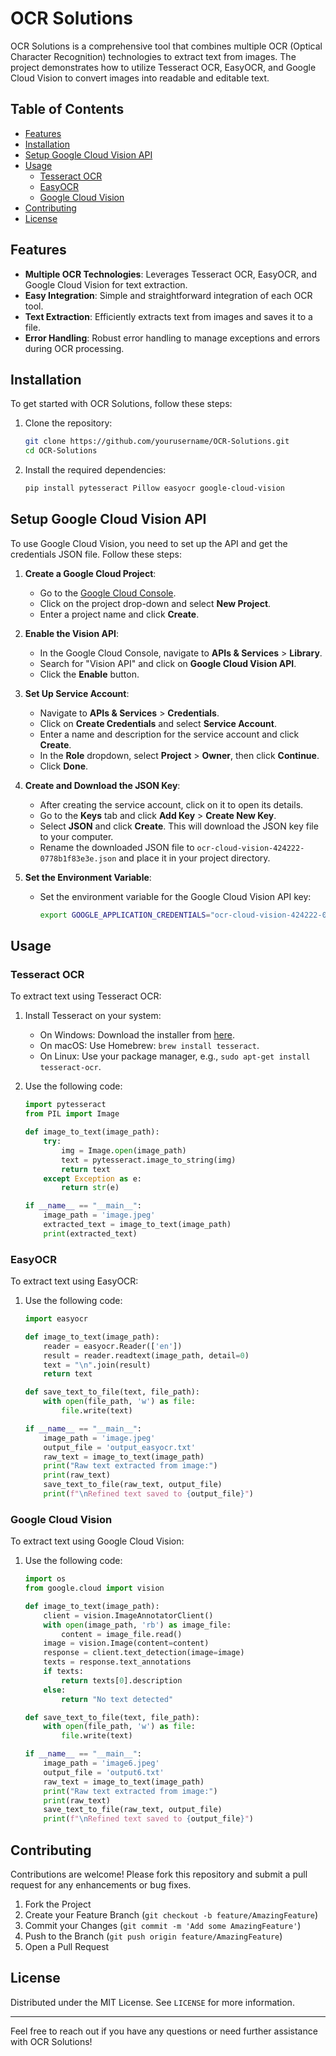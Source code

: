 # OCR Solutions

OCR Solutions is a comprehensive tool that combines multiple OCR (Optical Character Recognition) technologies to extract text from images. The project demonstrates how to utilize Tesseract OCR, EasyOCR, and Google Cloud Vision to convert images into readable and editable text.

## Table of Contents

- [Features](#features)
- [Installation](#installation)
- [Setup Google Cloud Vision API](#setup-google-cloud-vision-api)
- [Usage](#usage)
  - [Tesseract OCR](#tesseract-ocr)
  - [EasyOCR](#easyocr)
  - [Google Cloud Vision](#google-cloud-vision)
- [Contributing](#contributing)
- [License](#license)

## Features

- **Multiple OCR Technologies**: Leverages Tesseract OCR, EasyOCR, and Google Cloud Vision for text extraction.
- **Easy Integration**: Simple and straightforward integration of each OCR tool.
- **Text Extraction**: Efficiently extracts text from images and saves it to a file.
- **Error Handling**: Robust error handling to manage exceptions and errors during OCR processing.

## Installation

To get started with OCR Solutions, follow these steps:

1. Clone the repository:
   ```sh
   git clone https://github.com/yourusername/OCR-Solutions.git
   cd OCR-Solutions
   ```

2. Install the required dependencies:
   ```sh
   pip install pytesseract Pillow easyocr google-cloud-vision
   ```

## Setup Google Cloud Vision API

To use Google Cloud Vision, you need to set up the API and get the credentials JSON file. Follow these steps:

1. **Create a Google Cloud Project**:
   - Go to the [Google Cloud Console](https://console.cloud.google.com/).
   - Click on the project drop-down and select **New Project**.
   - Enter a project name and click **Create**.

2. **Enable the Vision API**:
   - In the Google Cloud Console, navigate to **APIs & Services** > **Library**.
   - Search for "Vision API" and click on **Google Cloud Vision API**.
   - Click the **Enable** button.

3. **Set Up Service Account**:
   - Navigate to **APIs & Services** > **Credentials**.
   - Click on **Create Credentials** and select **Service Account**.
   - Enter a name and description for the service account and click **Create**.
   - In the **Role** dropdown, select **Project** > **Owner**, then click **Continue**.
   - Click **Done**.

4. **Create and Download the JSON Key**:
   - After creating the service account, click on it to open its details.
   - Go to the **Keys** tab and click **Add Key** > **Create New Key**.
   - Select **JSON** and click **Create**. This will download the JSON key file to your computer.
   - Rename the downloaded JSON file to `ocr-cloud-vision-424222-0778b1f83e3e.json` and place it in your project directory.

5. **Set the Environment Variable**:
   - Set the environment variable for the Google Cloud Vision API key:
     ```sh
     export GOOGLE_APPLICATION_CREDENTIALS="ocr-cloud-vision-424222-0778b1f83e3e.json"
     ```

## Usage

### Tesseract OCR

To extract text using Tesseract OCR:

1. Install Tesseract on your system:
   - On Windows: Download the installer from [here](https://github.com/tesseract-ocr/tessdoc).
   - On macOS: Use Homebrew: `brew install tesseract`.
   - On Linux: Use your package manager, e.g., `sudo apt-get install tesseract-ocr`.

2. Use the following code:

   ```python
   import pytesseract
   from PIL import Image

   def image_to_text(image_path):
       try:
           img = Image.open(image_path)
           text = pytesseract.image_to_string(img)
           return text
       except Exception as e:
           return str(e)

   if __name__ == "__main__":
       image_path = 'image.jpeg'
       extracted_text = image_to_text(image_path)
       print(extracted_text)
   ```

### EasyOCR

To extract text using EasyOCR:

1. Use the following code:

   ```python
   import easyocr

   def image_to_text(image_path):
       reader = easyocr.Reader(['en'])
       result = reader.readtext(image_path, detail=0)
       text = "\n".join(result)
       return text

   def save_text_to_file(text, file_path):
       with open(file_path, 'w') as file:
           file.write(text)

   if __name__ == "__main__":
       image_path = 'image.jpeg'
       output_file = 'output_easyocr.txt'
       raw_text = image_to_text(image_path)
       print("Raw text extracted from image:")
       print(raw_text)
       save_text_to_file(raw_text, output_file)
       print(f"\nRefined text saved to {output_file}")
   ```

### Google Cloud Vision

To extract text using Google Cloud Vision:

1. Use the following code:

   ```python
   import os
   from google.cloud import vision

   def image_to_text(image_path):
       client = vision.ImageAnnotatorClient()
       with open(image_path, 'rb') as image_file:
           content = image_file.read()
       image = vision.Image(content=content)
       response = client.text_detection(image=image)
       texts = response.text_annotations
       if texts:
           return texts[0].description
       else:
           return "No text detected"

   def save_text_to_file(text, file_path):
       with open(file_path, 'w') as file:
           file.write(text)

   if __name__ == "__main__":
       image_path = 'image6.jpeg'
       output_file = 'output6.txt'
       raw_text = image_to_text(image_path)
       print("Raw text extracted from image:")
       print(raw_text)
       save_text_to_file(raw_text, output_file)
       print(f"\nRefined text saved to {output_file}")
   ```

## Contributing

Contributions are welcome! Please fork this repository and submit a pull request for any enhancements or bug fixes.

1. Fork the Project
2. Create your Feature Branch (`git checkout -b feature/AmazingFeature`)
3. Commit your Changes (`git commit -m 'Add some AmazingFeature'`)
4. Push to the Branch (`git push origin feature/AmazingFeature`)
5. Open a Pull Request

## License

Distributed under the MIT License. See `LICENSE` for more information.

---

Feel free to reach out if you have any questions or need further assistance with OCR Solutions!
